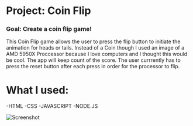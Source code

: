 #  Project: Coin Flip

### Goal: Create a coin flip game!

This Coin Flip game allows the user to press the flip button to initiate the animation for heads or tails. Instead of a Coin though I used an image of a AMD 5950X Proccessor because I love computers and I thought this would be cool. The app will keep count of the score. The user currrently has to press the reset button after each press in order for the processor to flip.

# What I used:
-HTML
-CSS
-JAVASCRIPT
-NODE.JS

 ![Screenshot](coinFlipPic.png)
